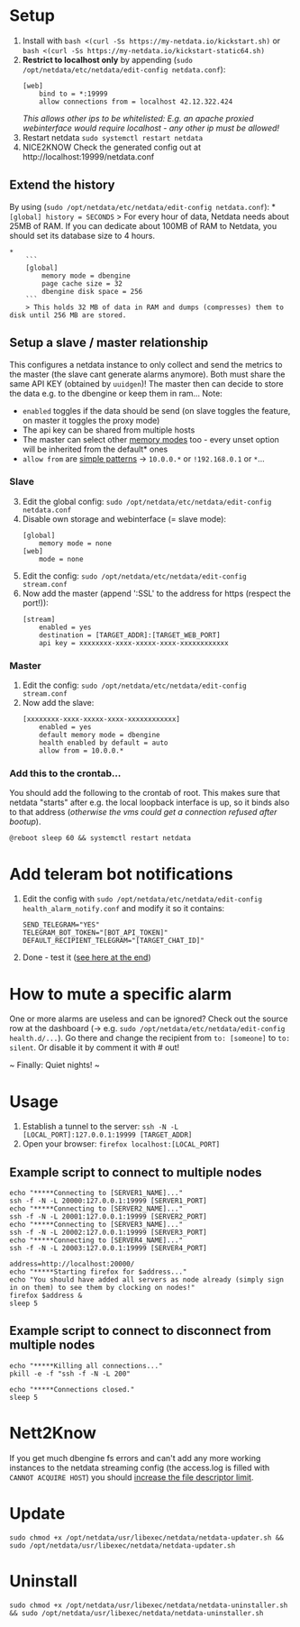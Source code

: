 # Setup #
1. Install with `bash <(curl -Ss https://my-netdata.io/kickstart.sh)` or `bash <(curl -Ss https://my-netdata.io/kickstart-static64.sh)`
2. **Restrict to localhost only** by appending (`sudo /opt/netdata/etc/netdata/edit-config netdata.conf`):
    ```
    [web]
        bind to = *:19999
        allow connections from = localhost 42.12.322.424
    ```
    _This allows other ips to be whitelisted: E.g. an apache proxied webinterface would require localhost - any other ip must be allowed!_
3. Restart netdata `sudo systemctl restart netdata`
4. NICE2KNOW Check the generated config out at http://localhost:19999/netdata.conf

## Extend the history ##
By using (`sudo /opt/netdata/etc/netdata/edit-config netdata.conf`):
    *
        ```
        [global]
            history = SECONDS
        ```
        > For every hour of data, Netdata needs about 25MB of RAM. If you can dedicate about 100MB of RAM to Netdata, you should set its database size to 4 hours.

    *
        ```
        [global]
            memory mode = dbengine
            page cache size = 32
            dbengine disk space = 256
        ```
        > This holds 32 MB of data in RAM and dumps (compresses) them to disk until 256 MB are stored. 
        
## Setup a slave / master relationship ##
This configures a netdata instance to only collect and send the metrics to the master (the slave cant generate alarms anymore). Both must share the same API KEY (obtained by `uuidgen`)! The master then can decide to store the data e.g. to the dbengine or keep them in ram...
Note:

* `enabled` toggles if the data should be send (on slave toggles the feature, on master it toggles the proxy mode)
* The api key can be shared from multiple hosts
* The master can select other [memory modes](https://docs.netdata.cloud/streaming/) too - every unset option will be inherited from the default* ones
* `allow from` are [simple patterns](https://docs.netdata.cloud/libnetdata/simple_pattern/) -> `10.0.0.*` or `!192.168.0.1` or `*`...

### Slave ###
3. Edit the global config: `sudo /opt/netdata/etc/netdata/edit-config netdata.conf`
4. Disable own storage and webinterface (= slave mode):
    ```
    [global]
        memory mode = none
    [web]
        mode = none
    ```
3. Edit the config: `sudo /opt/netdata/etc/netdata/edit-config stream.conf`
4. Now add the master (append ':SSL' to the address for https (respect the port!)):
    ```
    [stream]
        enabled = yes
        destination = [TARGET_ADDR]:[TARGET_WEB_PORT]
        api key = xxxxxxxx-xxxx-xxxxx-xxxx-xxxxxxxxxxxx
    ```

### Master ###
1. Edit the config: `sudo /opt/netdata/etc/netdata/edit-config stream.conf`
2. Now add the slave:
    ```
    [xxxxxxxx-xxxx-xxxxx-xxxx-xxxxxxxxxxxx]
        enabled = yes
        default memory mode = dbengine
        health enabled by default = auto
        allow from = 10.0.0.*
    ```
    
### Add this to the crontab... ###
You should add the following to the crontab of root. This makes sure that netdata "starts" after e.g. the local loopback interface is up, so it binds also to that address (_otherwise the vms could get a connection refused after bootup_).
```
@reboot sleep 60 && systemctl restart netdata
```

# Add teleram bot notifications #
1. Edit the config with `sudo /opt/netdata/etc/netdata/edit-config health_alarm_notify.conf` and modify it so it contains:
    ```
    SEND_TELEGRAM="YES"
    TELEGRAM_BOT_TOKEN="[BOT_API_TOKEN]"
    DEFAULT_RECIPIENT_TELEGRAM="[TARGET_CHAT_ID]"
    ```
2. Done - test it ([see here at the end](https://docs.netdata.cloud/health/notifications/email/))

# How to mute a specific alarm #
One or more alarms are useless and can be ignored? Check out the source row at the dashboard (-> e.g. `sudo /opt/netdata/etc/netdata/edit-config health.d/...`). Go there and change the recipient from `to: [someone]` to `to: silent`. Or disable it by comment it with # out!

~ Finally: Quiet nights! ~

<!--
# How to prevent package drop warnings #
1. Apply `sudo sysctl -w net.core.netdev_budget_usecs=6400 && sudo sysctl -w net.core.netdev_budget=600` as temporary fix. The alarm should now fade.
2. If that was successful: Apply them permanent in /etc/sysctl.conf by adding:
    ```
    net.core.netdev_budget_usecs=6400
    net.core.netdev_budget=600
    ```
-->

# Usage #
1. Establish a tunnel to the server: `ssh -N -L [LOCAL_PORT]:127.0.0.1:19999 [TARGET_ADDR]`
2. Open your browser: `firefox localhost:[LOCAL_PORT]`

## Example script to connect to multiple nodes ##
```
echo "*****Connecting to [SERVER1_NAME]..."
ssh -f -N -L 20000:127.0.0.1:19999 [SERVER1_PORT]
echo "*****Connecting to [SERVER2_NAME]..."
ssh -f -N -L 20001:127.0.0.1:19999 [SERVER2_PORT]
echo "*****Connecting to [SERVER3_NAME]..."
ssh -f -N -L 20002:127.0.0.1:19999 [SERVER3_PORT]
echo "*****Connecting to [SERVER4_NAME]..."
ssh -f -N -L 20003:127.0.0.1:19999 [SERVER4_PORT]

address=http://localhost:20000/
echo "*****Starting firefox for $address..."
echo "You should have added all servers as node already (simply sign in on them) to see them by clocking on nodes!"
firefox $address &
sleep 5
```

## Example script to connect to disconnect from multiple nodes ##
```
echo "*****Killing all connections..."
pkill -e -f "ssh -f -N -L 200"

echo "*****Connections closed."
sleep 5
```

# Nett2Know #
If you get much dbengine fs errors and can't add any more working instances to the netdata streaming config (the access.log is filled with `CANNOT ACQUIRE HOST`) you should [increase the file descriptor limit](https://github.com/netdata/netdata/blob/master/database/engine/README.md).

# Update #
`sudo chmod +x /opt/netdata/usr/libexec/netdata/netdata-updater.sh && sudo /opt/netdata/usr/libexec/netdata/netdata-updater.sh`

# Uninstall #
`sudo chmod +x /opt/netdata/usr/libexec/netdata/netdata-uninstaller.sh && sudo /opt/netdata/usr/libexec/netdata/netdata-uninstaller.sh`

